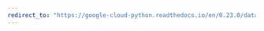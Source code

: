 ```yaml
---
redirect_to: "https://google-cloud-python.readthedocs.io/en/0.23.0/datastore-entities.html"
---
```

